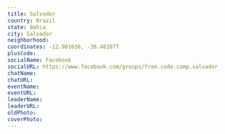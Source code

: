 ```yaml
---
title: Salvador
country: Brazil
state: Bahia
city: Salvador
neighborhood: 
coordinates: -12.981636, -38.482077
plusCode:
socialName: Facebook
socialURL: https://www.facebook.com/groups/free.code.camp.salvador
chatName:
chatURL:
eventName:
eventURL:
leaderName:
leaderURL:
oldPhoto: 
coverPhoto:
---
```

